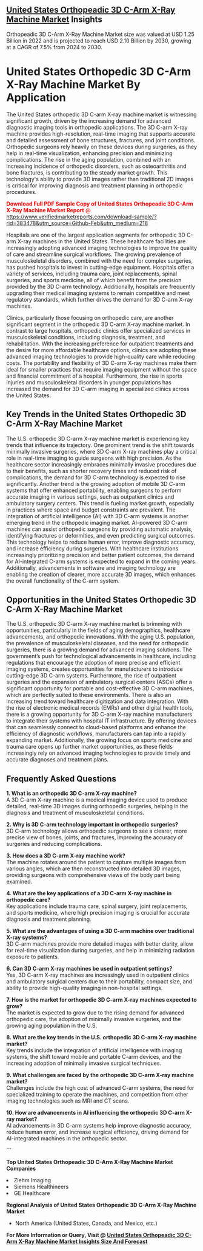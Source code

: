 <h2><a href="https://www.verifiedmarketreports.com/download-sample/?rid=383478&amp;utm_source=Github-Feb&amp;utm_medium=218" target="_blank">United States Orthopeadic 3D C-Arm X-Ray Machine Market</a> Insights</h2><p>Orthopeadic 3D C-Arm X-Ray Machine Market size was valued at USD 1.25 Billion in 2022 and is projected to reach USD 2.10 Billion by 2030, growing at a CAGR of 7.5% from 2024 to 2030.</p><p> <h1>United States Orthopedic 3D C-Arm X-Ray Machine Market By Application</h1> <p>The United States orthopedic 3D C-arm X-ray machine market is witnessing significant growth, driven by the increasing demand for advanced diagnostic imaging tools in orthopedic applications. The 3D C-arm X-ray machine provides high-resolution, real-time imaging that supports accurate and detailed assessment of bone structures, fractures, and joint conditions. Orthopedic surgeons rely heavily on these devices during surgeries, as they help in real-time visualization, enhancing precision and minimizing complications. The rise in the aging population, combined with an increasing incidence of orthopedic disorders, such as osteoarthritis and bone fractures, is contributing to the steady market growth. This technology's ability to provide 3D images rather than traditional 2D images is critical for improving diagnosis and treatment planning in orthopedic procedures. <p><span class=""><span style="color: #ff0000;"><strong>Download Full PDF Sample Copy of United States Orthopeadic 3D C-Arm X-Ray Machine Market Report</strong> @ </span><a href="https://www.verifiedmarketreports.com/download-sample/?rid=383478&amp;utm_source=Github-Feb&amp;utm_medium=218" target="_blank">https://www.verifiedmarketreports.com/download-sample/?rid=383478&amp;utm_source=Github-Feb&amp;utm_medium=218</a></span></p></p> <p>Hospitals are one of the largest application segments for orthopedic 3D C-arm X-ray machines in the United States. These healthcare facilities are increasingly adopting advanced imaging technologies to improve the quality of care and streamline surgical workflows. The growing prevalence of musculoskeletal disorders, combined with the need for complex surgeries, has pushed hospitals to invest in cutting-edge equipment. Hospitals offer a variety of services, including trauma care, joint replacements, spinal surgeries, and sports medicine, all of which benefit from the precision provided by the 3D C-arm technology. Additionally, hospitals are frequently upgrading their medical imaging systems to remain competitive and meet regulatory standards, which further drives the demand for 3D C-arm X-ray machines. <p>Clinics, particularly those focusing on orthopedic care, are another significant segment in the orthopedic 3D C-arm X-ray machine market. In contrast to large hospitals, orthopedic clinics offer specialized services in musculoskeletal conditions, including diagnosis, treatment, and rehabilitation. With the increasing preference for outpatient treatments and the desire for more affordable healthcare options, clinics are adopting these advanced imaging technologies to provide high-quality care while reducing costs. The portability and flexibility of 3D C-arm X-ray machines make them ideal for smaller practices that require imaging equipment without the space and financial commitment of a hospital. Furthermore, the rise in sports injuries and musculoskeletal disorders in younger populations has increased the demand for 3D C-arm imaging in specialized clinics across the United States.</p> <h2>Key Trends in the United States Orthopedic 3D C-Arm X-Ray Machine Market</h2> <p>The U.S. orthopedic 3D C-arm X-ray machine market is experiencing key trends that influence its trajectory. One prominent trend is the shift towards minimally invasive surgeries, where 3D C-arm X-ray machines play a critical role in real-time imaging to guide surgeons with high precision. As the healthcare sector increasingly embraces minimally invasive procedures due to their benefits, such as shorter recovery times and reduced risk of complications, the demand for 3D C-arm technology is expected to rise significantly. Another trend is the growing adoption of mobile 3D C-arm systems that offer enhanced portability, enabling surgeons to perform accurate imaging in various settings, such as outpatient clinics and ambulatory surgery centers. This trend is fueling market growth, especially in practices where space and budget constraints are prevalent. The integration of artificial intelligence (AI) with 3D C-arm systems is another emerging trend in the orthopedic imaging market. AI-powered 3D C-arm machines can assist orthopedic surgeons by providing automatic analysis, identifying fractures or deformities, and even predicting surgical outcomes. This technology helps to reduce human error, improve diagnostic accuracy, and increase efficiency during surgeries. With healthcare institutions increasingly prioritizing precision and better patient outcomes, the demand for AI-integrated C-arm systems is expected to expand in the coming years. Additionally, advancements in software and imaging technology are enabling the creation of clearer, more accurate 3D images, which enhances the overall functionality of the C-arm system.</p> <h2>Opportunities in the United States Orthopedic 3D C-Arm X-Ray Machine Market</h2> <p>The U.S. orthopedic 3D C-arm X-ray machine market is brimming with opportunities, particularly in the fields of aging demographics, healthcare advancements, and orthopedic innovations. With the aging U.S. population, the prevalence of musculoskeletal diseases, and the need for orthopedic surgeries, there is a growing demand for advanced imaging solutions. The government’s push for technological advancements in healthcare, including regulations that encourage the adoption of more precise and efficient imaging systems, creates opportunities for manufacturers to introduce cutting-edge 3D C-arm systems. Furthermore, the rise of outpatient surgeries and the expansion of ambulatory surgical centers (ASCs) offer a significant opportunity for portable and cost-effective 3D C-arm machines, which are perfectly suited to these environments. There is also an increasing trend toward healthcare digitization and data integration. With the rise of electronic medical records (EMRs) and other digital health tools, there is a growing opportunity for 3D C-arm X-ray machine manufacturers to integrate their systems with hospital IT infrastructure. By offering devices that can seamlessly connect to cloud-based platforms and enhance the efficiency of diagnostic workflows, manufacturers can tap into a rapidly expanding market. Additionally, the growing focus on sports medicine and trauma care opens up further market opportunities, as these fields increasingly rely on advanced imaging technologies to provide timely and accurate diagnoses and treatment plans.</p> <h2>Frequently Asked Questions</h2> <p><strong>1. What is an orthopedic 3D C-arm X-ray machine?</strong><br> A 3D C-arm X-ray machine is a medical imaging device used to produce detailed, real-time 3D images during orthopedic surgeries, helping in the diagnosis and treatment of musculoskeletal conditions.</p> <p><strong>2. Why is 3D C-arm technology important in orthopedic surgeries?</strong><br> 3D C-arm technology allows orthopedic surgeons to see a clearer, more precise view of bones, joints, and fractures, improving the accuracy of surgeries and reducing complications.</p> <p><strong>3. How does a 3D C-arm X-ray machine work?</strong><br> The machine rotates around the patient to capture multiple images from various angles, which are then reconstructed into detailed 3D images, providing surgeons with comprehensive views of the body part being examined.</p> <p><strong>4. What are the key applications of a 3D C-arm X-ray machine in orthopedic care?</strong><br> Key applications include trauma care, spinal surgery, joint replacements, and sports medicine, where high precision imaging is crucial for accurate diagnosis and treatment planning.</p> <p><strong>5. What are the advantages of using a 3D C-arm machine over traditional X-ray systems?</strong><br> 3D C-arm machines provide more detailed images with better clarity, allow for real-time visualization during surgeries, and help in minimizing radiation exposure to patients.</p> <p><strong>6. Can 3D C-arm X-ray machines be used in outpatient settings?</strong><br> Yes, 3D C-arm X-ray machines are increasingly used in outpatient clinics and ambulatory surgical centers due to their portability, compact size, and ability to provide high-quality imaging in non-hospital settings.</p> <p><strong>7. How is the market for orthopedic 3D C-arm X-ray machines expected to grow?</strong><br> The market is expected to grow due to the rising demand for advanced orthopedic care, the adoption of minimally invasive surgeries, and the growing aging population in the U.S.</p> <p><strong>8. What are the key trends in the U.S. orthopedic 3D C-arm X-ray machine market?</strong><br> Key trends include the integration of artificial intelligence with imaging systems, the shift toward mobile and portable C-arm devices, and the increasing adoption of minimally invasive surgical techniques.</p> <p><strong>9. What challenges are faced by the orthopedic 3D C-arm X-ray machine market?</strong><br> Challenges include the high cost of advanced C-arm systems, the need for specialized training to operate the machines, and competition from other imaging technologies such as MRI and CT scans.</p> <p><strong>10. How are advancements in AI influencing the orthopedic 3D C-arm X-ray market?</strong><br> AI advancements in 3D C-arm systems help improve diagnostic accuracy, reduce human error, and increase surgical efficiency, driving demand for AI-integrated machines in the orthopedic sector.</p> ```</p><p><strong>Top United States Orthopeadic 3D C-Arm X-Ray Machine Market Companies</strong></p><div data-test-id=""><p><li>Ziehm Imaging</li><li> Siemens Healthineers</li><li> GE Healthcare</li></p><div><strong>Regional Analysis of&nbsp;United States Orthopeadic 3D C-Arm X-Ray Machine Market</strong></div><ul><li dir="ltr"><p dir="ltr">North America&nbsp;(United States, Canada, and Mexico, etc.)</p></li></ul><p><strong>For More Information or Query, Visit @&nbsp;</strong><strong><a href="https://www.verifiedmarketreports.com/product/orthopeadic-3d-c-arm-x-ray-machine-market/?utm_source=Github-Feb&amp;utm_medium=218" target="_blank">United States Orthopeadic 3D C-Arm X-Ray Machine Market Insights Size And Forecast</a></strong></p></div>
